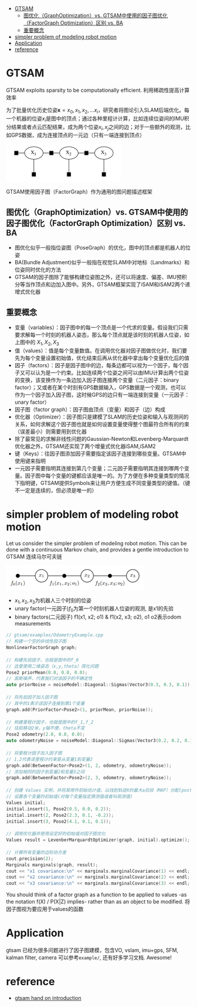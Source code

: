 - [GTSAM](#gtsam)
  - [图优化（GraphOptimization）vs. GTSAM中使用的因子图优化（FactorGraph Optimization）区别 vs. BA](#图优化graphoptimizationvs-gtsam中使用的因子图优化factorgraph-optimization区别-vs-ba)
  - [重要概念](#重要概念)
- [simpler problem of modeling robot motion](#simpler-problem-of-modeling-robot-motion)
- [Application](#application)
- [reference](#reference)

# GTSAM

GTSAM exploits sparsity to be computationally efficient. 利用稀疏性提高计算效率

为了批量优化历史位姿$\mathbf{x} = {x_0, x_1, x_2, ... x_i}$，研究者将图论引入SLAM后端优化。每一个机器的位姿$x_i$是图中的顶点；通过各种里程计计算，比如连续位姿间的IMU积分结果或者点云匹配结果，成为两个位姿$x_i,x_j$之间的边；对于一些额外的观测，比如GPS数据，成为连接顶点的一元边（只有一端连接到顶点）

![](./img/gtsam_introduction/img1.png)

GTSAM使用因子图（FactorGraph）作为通用的图问题描述框架

## 图优化（GraphOptimization）vs. GTSAM中使用的因子图优化（FactorGraph Optimization）区别 vs. BA

- 图优化似乎一般指位姿图（PoseGraph）的优化，图中的顶点都是机器人的位姿
- BA(Bundle Adjustment)似乎一般指在视觉SLAM中对地标（Landmarks）和位姿同时优化的方法
- GTSAM的因子图除了能够构建位姿图之外，还可以将速度、偏差、IMU预积分等当作顶点和边加入图中。另外，GTSAM框架实现了iSAM和iSAM2两个递增式优化器

## 重要概念

- 变量（variables）：因子图中的每一个顶点是一个代求的变量。假设我们只需要求解每一个时刻的机器人姿态，那么每个顶点就是该时刻的机器人位姿，如上图中的 ${X_1,X_2,X_3}$
- 值（values）：值是每个变量数值。在调用优化器对因子图做优化时，我们要先为每个变量设置初始值，优化结束后再从优化器中拿出每个变量优化后的值
- 因子（factors）：因子是因子图中的边，每条边都可以视为一个因子，每个因子又可以认为是一个约束。比如连续两个位姿之间可以由IMU计算出两个位姿的变换，该变换作为一条边加入因子图连接两个变量（二元因子：binary factor）；又或者在某个时刻有GPS数据输入，GPS数据是一个观测，也可以作为一个因子加入因子图，这时候GPS的边只有一端连接到变量（一元因子：unary factor）
- 因子图（factor graph）：因子图由顶点（变量）和因子（边）构成
- 优化器（Optimizer）：因子图只是建模了SLAM的历史位姿和输入与观测间的关系，如何求解这个因子图也就是如何设置变量使得整个图最符合所有的约束（误差最小）则需要用到优化器
- 除了最常见的求解非线性问题的Gaussian-Newton和Levenberg-Marquardt优化器之外，GTSAM还实现了两个增量式优化器iSAM,iSAM2
- 键（Keys）：往因子图添加因子需要指定该因子连接到哪些变量。GTSAM中使用键来指明
- 一元因子需要指明其连接到第几个变量；二元因子需要指明其连接到哪两个变量。因子图中每个变量的键都应该是唯一的。为了方便在多种变量类型的情况下指明键，GTSAM提供Symbols来让用户方便生成不同变量类型的键值。（键不一定是连续的，但必须是唯一的）

# simpler problem of modeling robot motion

Let us consider the simpler problem of modeling robot motion. This can be done with a continuous Markov chain, and provides a gentle introduction to GTSAM 连续马尔可夫链

![](./img/gtsam_introduction/img2.png)

- $x_1,x_2,x_3$为机器人三个时刻的位姿
- unary factor(一元因子)$f_0$为第一个时刻机器人位姿的观测, 是x1的先验
- binary factors(二元因子) f1(x1, x2; o1) & f1(x2, x3; o2), o1 o2表示odom measurements

```cpp
// gtsam/examples/OdometryExample.cpp
// 构建一个空的非线性因子图
NonlinearFactorGraph graph;

// 构建先验因子，也就是图中的f_0
// 这里使用二维姿态（x,y,theta）简化问题
Pose2 priorMean(0.0, 0.0, 0.0);
// 高斯噪声，代表我们对该因子的不确定性
auto priorNoise = noiseModel::Diagonal::Sigmas(Vector3(0.3, 0.3, 0.1));

// 将先验因子加入因子图
// 其中的1表示该因子连接到第1个变量
graph.add(PriorFactor<Pose2>(1, priorMean, priorNoise));

// 构建里程计因子，也就是图中的f_1,f_2
// 往前移动2米，y轴不便，theta不变
Pose2 odometry(2.0, 0.0, 0.0);
auto odometryNoise = noiseModel::Diagonal::Sigmas(Vector3(0.2, 0.2, 0.1));

// 将里程计因子加入因子图
// 1,2代表该里程计约束是从变量1到变量2
graph.add(BetweenFactor<Pose2>(1, 2, odometry, odometryNoise));
// 添加相同的因子到变量2和变量3之间
graph.add(BetweenFactor<Pose2>(2, 3, odometry, odometryNoise));

// 创建 Values 实例，并将其用作初始估计值，以找到轨迹X的最大a后验（MAP）分配(posteriori assignment)：
// 设置各个变量的初始值(对每个变量指定猜测值或者叫观测值)
Values initial;
initial.insert(1, Pose2(0.5, 0.0, 0.2));
initial.insert(2, Pose2(2.3, 0.1, -0.2));
initial.insert(3, Pose2(4.1, 0.1, 0.1));

// 调用优化器并使用设定好的初始值对因子图优化
Values result = LevenberMarquardtOptimizer(graph, initial).optimize();

// 计算所有变量的边际协方差
cout.precision(2);
Marginals marginals(graph, result);
cout << "x1 covariance:\n" << marginals.marginalCovariance(1) << endl;
cout << "x2 covariance:\n" << marginals.marginalCovariance(2) << endl;
cout << "x3 covariance:\n" << marginals.marginalCovariance(3) << endl;
```

You should think of a factor graph as a function to be applied to values -as the notation f(X) / P(X|Z) implies- rather than as an object to be modified. 将因子图视为要应用于values的函数

# Application

gtsam 已经为很多问题进行了因子图建模，包含VO, vslam, imu+gps, SFM, kalman filter, camera 可以参考`example/`, 还有好多学习文档. Awesome!

# reference

- [gtsam hand on introduction](https://github.com/borglab/gtsam/blob/develop/doc/gtsam.pdf)
